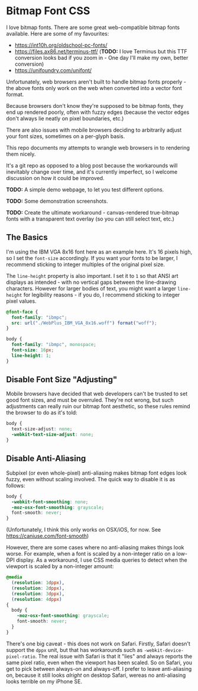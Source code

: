 # Bitmap Font CSS

I love bitmap fonts. There are some great web-compatible bitmap fonts available. Here are some of my favourites:

 - https://int10h.org/oldschool-pc-fonts/
 - https://files.ax86.net/terminus-ttf/ (**TODO:** I love Terminus but this TTF conversion looks bad if you zoom in - One day I'll make my own, better conversion)
 - https://unifoundry.com/unifont/

Unfortunately, web browsers aren't built to handle bitmap fonts properly - the above fonts only work on the web when converted into a vector font format.

Because browsers don't know they're supposed to be bitmap fonts, they end up rendered poorly, often with fuzzy edges (because the vector edges don't always lie neatly on pixel boundaries, etc.)

There are also issues with mobile browsers deciding to arbitrarily adjust your font sizes, sometimes on a per-glyph basis.

This repo documents my attempts to wrangle web browsers in to rendering them nicely.

It's a git repo as opposed to a blog post because the workarounds will inevitably change over time, and it's currently imperfect, so I welcome discussion on how it could be improved.

**TODO:** A simple demo webpage, to let you test different options.

**TODO:** Some demonstration screenshots.

**TODO:** Create the ultimate workaround - canvas-rendered true-bitmap fonts with a transparent text overlay (so you can still select text, etc.)

## The Basics

I'm using the IBM VGA 8x16 font here as an example here. It's 16 pixels high, so I set the `font-size` accordingly. If you want your fonts to be larger, I recommend sticking to integer multiples of the original pixel size.

The `line-height` property is also important. I set it to `1` so that ANSI art displays as intended - with no vertical gaps between the line-drawing characters. However for larger bodies of text, you might want a larger `line-height` for legibility reasons - if you do, I recommend sticking to integer pixel values.

```css
@font-face {
  font-family: "ibmpc";
  src: url("./WebPlus_IBM_VGA_8x16.woff") format("woff");
}

body {
  font-family: "ibmpc", monospace;
  font-size: 16px;
  line-height: 1;
}
```

## Disable Font Size "Adjusting"

Mobile browsers have decided that web developers can't be trusted to set good font sizes, and must be overruled. They're not wrong, but such adjustments can really ruin our bitmap font aesthetic, so these rules remind the browser to do as it's told:

```css
body {
  text-size-adjust: none;
  -webkit-text-size-adjust: none;
}
```

## Disable Anti-Aliasing

Subpixel (or even whole-pixel) anti-aliasing makes bitmap font edges look fuzzy, even without scaling involved. The quick way to disable it is as follows:

```css
body {
  -webkit-font-smoothing: none;
  -moz-osx-font-smoothing: grayscale;
  font-smooth: never;
}
```

(Unfortunately, I think this only works on OSX/iOS, for now. See https://caniuse.com/font-smooth)

However, there are some cases where no anti-aliasing makes things look worse. For example, when a font is scaled by a non-integer ratio on a low-DPI display. As a workaround, I use CSS media queries to detect when the viewport is scaled by a non-integer amount:

```css
@media
  (resolution: 1dppx),
  (resolution: 2dppx),
  (resolution: 3dppx),
  (resolution: 4dppx)
{
  body {
    -moz-osx-font-smoothing: grayscale;
    font-smooth: never;
  }
}
```

There's one big caveat - this does not work on Safari. Firstly, Safari doesn't support the `dppx` unit, but that has workarounds such as `-webkit-device-pixel-ratio`. The real issue with Safari is that it "lies" and always reports the same pixel ratio, even when the viewport has been scaled. So on Safari, you get to pick between always-on and always-off. I prefer to leave anti-aliasing on, because it still looks *alright* on desktop Safari, wereas no anti-aliasing looks terrible on my iPhone SE.
